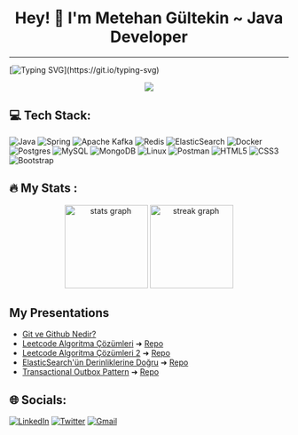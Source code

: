 <h1 align="center">
Hey! 🖖 I'm  Metehan Gültekin ~ Java Developer
</h2>

---------------------
[![Typing SVG](https://readme-typing-svg.herokuapp.com?color=F814FF&lines=Hi++%F0%9F%91%8B+;I'm+Mete.;I'm+a+Java+Developer.;Glad+to+see+you.)](https://git.io/typing-svg)

<div align="center">
  <img src="https://profile-counter.glitch.me/mgmetehan/count.svg?"  />
</div>

## 💻 Tech Stack:
![Java](https://img.shields.io/badge/java-%23ED8B00.svg?style=for-the-badge&logo=java&logoColor=white)
![Spring](https://img.shields.io/badge/spring-%236DB33F.svg?style=for-the-badge&logo=spring&logoColor=white)
![Apache Kafka](https://img.shields.io/badge/Apache%20Kafka-000.svg?style=for-the-badge&logo=apachekafka)
![Redis](https://img.shields.io/badge/redis-%23DD0031.svg?style=for-the-badge&logo=redis&logoColor=white)
![ElasticSearch](https://img.shields.io/badge/-ElasticSearch-005571?style=for-the-badge&logo=elasticsearch)
![Docker](https://img.shields.io/badge/docker-%230db7ed.svg?style=for-the-badge&logo=docker&logoColor=white)
![Postgres](https://img.shields.io/badge/postgres-%23316192.svg?style=for-the-badge&logo=postgresql&logoColor=white)
![MySQL](https://img.shields.io/badge/mysql-%2300f.svg?style=for-the-badge&logo=mysql&logoColor=white)
![MongoDB](https://img.shields.io/badge/MongoDB-%234ea94b.svg?style=for-the-badge&logo=mongodb&logoColor=white)
![Linux](https://img.shields.io/badge/Linux-FCC624.svg?style=for-the-badge&logo=linux&logoColor=black)
![Postman](https://img.shields.io/badge/Postman-FF6C37.svg?style=for-the-badge&logo=postman&logoColor=white)
![HTML5](https://img.shields.io/badge/html5-%23E34F26.svg?style=for-the-badge&logo=html5&logoColor=white)
![CSS3](https://img.shields.io/badge/css3-%231572B6.svg?style=for-the-badge&logo=css3&logoColor=white)
![Bootstrap](https://img.shields.io/badge/bootstrap-%23563D7C.svg?style=for-the-badge&logo=bootstrap&logoColor=white)

## 🔥   My Stats :
<div align="center">
  <img src="https://github-readme-stats.vercel.app/api?username=mgmetehan&hide_title=false&hide_rank=false&show_icons=true&include_all_commits=true&count_private=true&disable_animations=false&theme=chartreuse-dark&locale=en&hide_border=false&order=1" height="150" alt="stats graph"  />
  <img src="https://streak-stats.demolab.com?user=mgmetehan&locale=en&mode=daily&theme=chartreuse-dark&hide_border=false&border_radius=5&order=3" height="150" alt="streak graph"  />
</div>

##  My Presentations  
* [Git ve Github Nedir?](https://www.youtube.com/live/w36N36JKqGM?si=MXcb-QqqTwOWKuPx)<br>
* [Leetcode Algoritma Çözümleri](https://www.youtube.com/live/kwXItW3UrE8?si=iDnFzxheq73GDCKm) ➜ [Repo](https://github.com/mgmetehan/LeetCode-Java-Solutions)<br>
* [Leetcode Algoritma Çözümleri 2](https://www.youtube.com/live/O99hm-NZOCc?si=zjJxJeQfgVTEmsn6) ➜ [Repo](https://github.com/mgmetehan/LeetCode-Java-Solutions)<br>
* [ElasticSearch'ün Derinliklerine Doğru](https://www.youtube.com/live/cWDXQbjYRgg?si=9c1OsdFPcjxBNikI) ➜ [Repo](https://github.com/mgmetehan/Elasticsearch-Workshop)<br>
* [Transactional Outbox Pattern](https://www.youtube.com/live/6Mkm_xu7zx8?si=dRhTrOvIulwl4t5c) ➜ [Repo](https://github.com/mgmetehan/outbox-poc)

## 🌐 Socials:
[![LinkedIn](https://img.shields.io/badge/LinkedIn-%230077B5.svg?style=for-the-badge&logo=linkedin&logoColor=white)](https://linkedin.com/in/mgmetehan) 
[![Twitter](https://img.shields.io/badge/Twitter-%231DA1F2.svg?style=for-the-badge&logo=Twitter&logoColor=white)](https://twitter.com/metehan_gltkn)
[![Gmail](https://img.shields.io/badge/Gmail-D14836.svg?style=for-the-badge&logo=Gmail&logoColor=white)](mailto:mgmetehan@hotmail.com)
